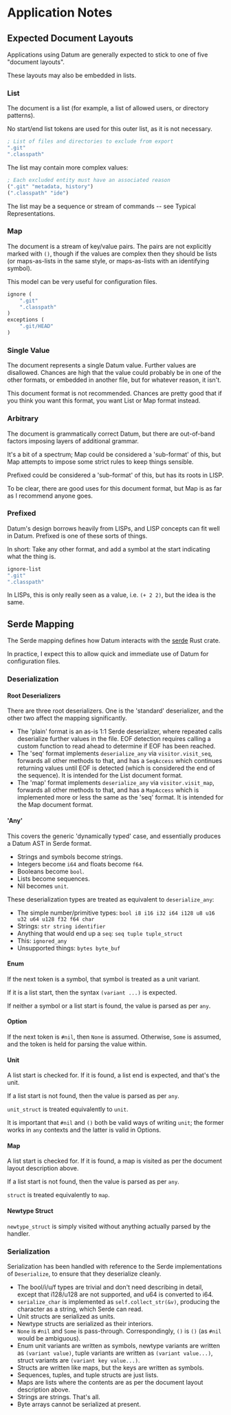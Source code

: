 # Application Notes

## Expected Document Layouts

Applications using Datum are generally expected to stick to one of five "document layouts".

These layouts may also be embedded in lists.

### List

The document is a list (for example, a list of allowed users, or directory patterns).

No start/end list tokens are used for this outer list, as it is not necessary.

```scheme
; List of files and directories to exclude from export
".git"
".classpath"
```

The list may contain more complex values:

```scheme
; Each excluded entity must have an associated reason
(".git" "metadata, history")
(".classpath" "ide")
```

The list may be a sequence or stream of commands -- see Typical Representations.

### Map

The document is a stream of key/value pairs. The pairs are not explicitly marked with `()`, though if the values are complex then they should be lists (or maps-as-lists in the same style, or maps-as-lists with an identifying symbol).

This model can be very useful for configuration files.

```scheme
ignore (
	".git"
	".classpath"
)
exceptions (
	".git/HEAD"
)
```

### Single Value

The document represents a single Datum value. Further values are disallowed. Chances are high that the value could probably be in one of the other formats, or embedded in another file, but for whatever reason, it isn't.

This document format is not recommended. Chances are pretty good that if you think you want this format, you want List or Map format instead.

### Arbitrary

The document is grammatically correct Datum, but there are out-of-band factors imposing layers of additional grammar.

It's a bit of a spectrum; Map could be considered a 'sub-format' of this, but Map attempts to impose some strict rules to keep things sensible.

Prefixed could be considered a 'sub-format' of this, but has its roots in LISP.

To be clear, there are good uses for this document format, but Map is as far as I recommend anyone goes.

### Prefixed

Datum's design borrows heavily from LISPs, and LISP concepts can fit well in Datum. Prefixed is one of these sorts of things.

In short: Take any other format, and add a symbol at the start indicating what the thing is.

```scheme
ignore-list
".git"
".classpath"
```

In LISPs, this is only really seen as a value, i.e. `(+ 2 2)`, but the idea is the same.

## Serde Mapping

The Serde mapping defines how Datum interacts with the [serde](https://serde.rs/) Rust crate.

In practice, I expect this to allow quick and immediate use of Datum for configuration files.

### Deserialization

#### Root Deserializers

There are three root deserializers. One is the 'standard' deserializer, and the other two affect the mapping significantly.

* The 'plain' format is an as-is 1:1 Serde deserializer, where repeated calls deserialize further values in the file. EOF detection requires calling a custom function to read ahead to determine if EOF has been reached.
* The 'seq' format implements `deserialize_any` via `visitor.visit_seq`, forwards all other methods to that, and has a `SeqAccess` which continues returning values until EOF is detected (which is considered the end of the sequence). It is intended for the List document format.
* The 'map' format implements `deserialize_any` via `visitor.visit_map`, forwards all other methods to that, and has a `MapAccess` which is implemented more or less the same as the 'seq' format. It is intended for the Map document format.

#### 'Any'

This covers the generic 'dynamically typed' case, and essentially produces a Datum AST in Serde format.

* Strings and symbols become strings.
* Integers become `i64` and floats become `f64`.
* Booleans become `bool`.
* Lists become sequences.
* Nil becomes `unit`.

These deserialization types are treated as equivalent to `deserialize_any`:

* The simple number/primitive types: `bool i8 i16 i32 i64 i128 u8 u16 u32 u64 u128 f32 f64 char`
* Strings: `str string identifier`
* Anything that would end up a `seq`: `seq tuple tuple_struct`
* This: `ignored_any`
* Unsupported things: `bytes byte_buf`

#### Enum

If the next token is a symbol, that symbol is treated as a unit variant.

If it is a list start, then the syntax `(variant ...)` is expected.

If neither a symbol or a list start is found, the value is parsed as per `any`.

#### Option

If the next token is `#nil`, then `None` is assumed. Otherwise, `Some` is assumed, and the token is held for parsing the value within.

#### Unit

A list start is checked for. If it is found, a list end is expected, and that's the unit.

If a list start is not found, then the value is parsed as per `any`.

`unit_struct` is treated equivalently to `unit`.

It is important that `#nil` and `()` both be valid ways of writing `unit`; the former works in `any` contexts and the latter is valid in Options.

#### Map

A list start is checked for. If it is found, a map is visited as per the document layout description above.

If a list start is not found, then the value is parsed as per `any`.

`struct` is treated equivalently to `map`.

#### Newtype Struct

`newtype_struct` is simply visited without anything actually parsed by the handler.

### Serialization

Serialization has been handled with reference to the Serde implementations of `Deserialize`, to ensure that they deserialize cleanly.

* The bool/i/u/f types are trivial and don't need describing in detail, except that i128/u128 are not supported, and u64 is converted to i64.
* `serialize_char` is implemented as `self.collect_str(&v)`, producing the character as a string, which Serde can read.
* Unit structs are serialized as units.
* Newtype structs are serialized as their interiors.
* `None` is `#nil` and `Some` is pass-through. Correspondingly, `()` is `()` (as `#nil` would be ambiguous).
* Enum unit variants are written as symbols, newtype variants are written as `(variant value)`, tuple variants are written as `(variant value...)`, struct variants are `(variant key value...)`.
* Structs are written like maps, but the keys are written as symbols.
* Sequences, tuples, and tuple structs are just lists.
* Maps are lists where the contents are as per the document layout description above.
* Strings are strings. That's all.
* Byte arrays cannot be serialized at present.
